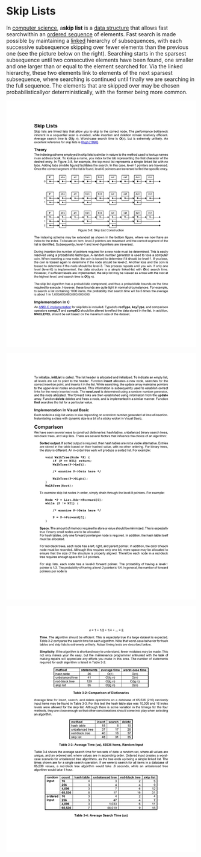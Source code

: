 # Skip Lists

In [computer science](https://en.wikipedia.org/wiki/Computer_science), a**skip list** is a [data structure](https://en.wikipedia.org/wiki/Data_structure) that allows fast searchwithin an [ordered sequence](https://en.wikipedia.org/wiki/Ordered_sequence) of elements. Fast search is made possible by maintaining a [linked](https://en.wikipedia.org/wiki/Linked_list) hierarchy of subsequences, with each successive subsequence skipping over fewer elements than the previous one (see the picture below on the right). Searching starts in the sparsest subsequence until two consecutive elements have been found, one smaller and one larger than or equal to the element searched for. Via the linked hierarchy, these two elements link to elements of the next sparsest subsequence, where searching is continued until finally we are searching in the full sequence. The elements that are skipped over may be chosen probabilisticallyor deterministically, with the former being more common.

![image](../../media/Skip-Lists-image1.jpg)

![image](../../media/Skip-Lists-image2.jpg)

![image](../../media/Skip-Lists-image3.jpg)
